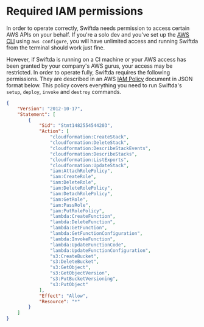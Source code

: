# Required IAM permissions

In order to operate correctly, Swiftda needs permission to access certain AWS APIs
on your behalf. If you're a solo dev and you've set up the [AWS CLI][aws-cli] using
`aws configure`, you will have unlimited access and running Swiftda from the terminal 
should work just fine. 

However, if Swiftda is running on a CI machine or your AWS access has been granted 
by your company's AWS gurus, your access may be restricted. In order to operate
fully, Swiftda requires the following permissions. They are described in an 
AWS [IAM Policy][iam-policy-ref] document in JSON format below. This policy covers
everything you need to run Swiftda's `setup`, `deploy`, `invoke` and `destroy` 
commands.

[aws-cli]: https://aws.amazon.com/cli/
[iam-policy-ref]: http://docs.aws.amazon.com/IAM/latest/UserGuide/access_policies.html

```json
{
    "Version": "2012-10-17",
    "Statement": [
        {
            "Sid": "Stmt1482554544203",
            "Action": [
                "cloudformation:CreateStack",
                "cloudformation:DeleteStack",
                "cloudformation:DescribeStackEvents",
                "cloudformation:DescribeStacks",
                "cloudformation:ListExports",
                "cloudformation:UpdateStack",
                "iam:AttachRolePolicy",
                "iam:CreateRole",
                "iam:DeleteRole",
                "iam:DeleteRolePolicy",
                "iam:DetachRolePolicy",
                "iam:GetRole",
                "iam:PassRole",
                "iam:PutRolePolicy",
                "lambda:CreateFunction",
                "lambda:DeleteFunction",
                "lambda:GetFunction",
                "lambda:GetFunctionConfiguration",                
                "lambda:InvokeFunction",
                "lambda:UpdateFunctionCode",
                "lambda:UpdateFunctionConfiguration",
                "s3:CreateBucket",
                "s3:DeleteBucket",
                "s3:GetObject",
                "s3:GetObjectVersion",
                "s3:PutBucketVersioning",
                "s3:PutObject"
            ],
            "Effect": "Allow",
            "Resource": "*"
        }
    ]
}
```